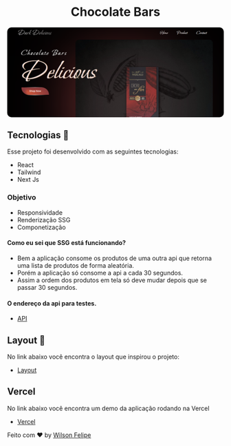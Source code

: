 <h1 align="center"> Chocolate Bars </h1>


<p align="center">
<img src="chocolates-bars.png" align="center" style="border-radius: 10px; width:600px" />
</p>


## Tecnologias 🚀 
Esse projeto foi desenvolvido com as seguintes tecnologias:
- React
- Tailwind
- Next Js

### Objetivo
- Responsividade
- Renderização SSG
- Componetização

#### Como eu sei que SSG está funcionando?
- Bem a aplicação consome os produtos de uma outra api que retorna uma lista de produtos de forma aleatória.
- Porém a aplicação só consome a api a cada 30 segundos.
- Assim a ordem dos produtos em tela só deve mudar depois que se passar 30 segundos.

#### O endereço da api para testes.
- [API](https://chocolates-api.vercel.app/api/products)
  
##  Layout 🔖
No link abaixo você encontra o layout que inspirou o projeto:
- [Layout](https://www.figma.com/community/file/1076612207781052174)

## Vercel 
No link abaixo você encontra um demo da aplicação rodando na Vercel
- [Vercel](https://chocolate-bars.vercel.app/)

Feito com ♥ by [Wilson Felipe](https://github.com/Wfelipe2011)




